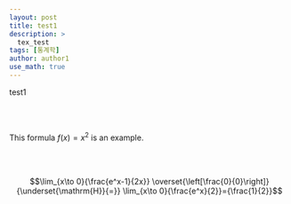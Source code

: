 ```yaml
---
layout: post
title: test1
description: >
  tex_test
tags: [통계학]
author: author1
use_math: true
---
```


test1


<br><Br>


This formula $f(x) = x^2$ is an example.

<br><br>

$$\lim_{x\to 0}{\frac{e^x-1}{2x}}
\overset{\left[\frac{0}{0}\right]}{\underset{\mathrm{H}}{=}}
\lim_{x\to 0}{\frac{e^x}{2}}={\frac{1}{2}}$$

<br><br>